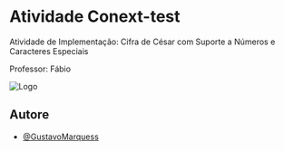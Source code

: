 
#  Atividade Conext-test

Atividade de Implementação: Cifra de César com Suporte a Números e Caracteres Especiais

Professor: Fábio


![Logo](https://photos.google.com/u/1/search/_tra_/photo/AF1QipNjpltxX8hIb3HnHN_pL3zdiALeF_JctTyWpunK)





## Autore

- [@GustavoMarquess](https://github.com/GustavoMarquess)

